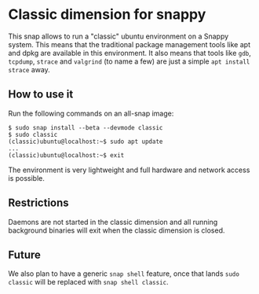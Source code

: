 # Classic dimension for snappy

This snap allows to run a "classic" ubuntu environment on a Snappy
system. This means that the traditional package management tools like
apt and dpkg are available in this environment. It also means that
tools like `gdb`, `tcpdump`, `strace` and `valgrind` (to name a few)
are just a simple `apt install strace` away.

## How to use it

Run the following commands on an all-snap image:

    $ sudo snap install --beta --devmode classic
    $ sudo classic
    (classic)ubuntu@localhost:~$ sudo apt update
    ...
    (classic)ubuntu@localhost:~$ exit

The environment is very lightweight and full hardware and network
access is possible.

## Restrictions

Daemons are not started in the classic dimension and all running
background binaries will exit when the classic dimension is closed.


## Future

We also plan to have a generic `snap shell` feature, once that lands
`sudo classic` will be replaced with `snap shell classic`.

